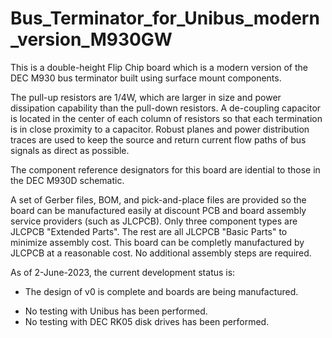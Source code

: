 # Bus_Terminator_for_Unibus_modern_version_M930GW
This is a double-height Flip Chip board which is a modern version of the DEC M930 bus terminator built using surface mount components. 
<br><p>The pull-up resistors are 1/4W, which are larger in size and power dissipation capability than the pull-down resistors. A de-coupling capacitor is located in the center of each column of resistors so that each termination is in close proximity to a capacitor. Robust planes and power distribution traces are used to keep the source and return current flow paths of bus signals as direct as possible.
<br><p>The component reference designators for this board are idential to those in the DEC M930D schematic.
<br><p>A set of Gerber files, BOM, and pick-and-place files are provided so the board can be manufactured easily at discount PCB and board assembly service providers (such as JLCPCB). Only three component types are JLCPCB "Extended Parts". The rest are all JLCPCB "Basic Parts" to minimize assembly cost. This board can be completly manufactured by JLCPCB at a reasonable cost. No additional assembly steps are required.
<br><p>As of 2-June-2023, the current development status is:
<ul><li><p>The design of v0 is complete and boards are being manufactured.</li>
<li>No testing with Unibus has been performed.</li>
<li>No testing with DEC RK05 disk drives has been performed.</li>
